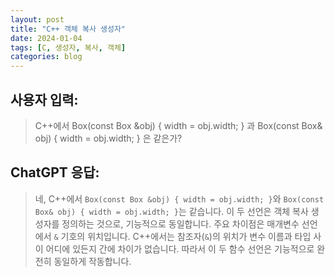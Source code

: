 ```yaml
---
layout: post
title: "C++ 객체 복사 생성자"
date: 2024-01-04
tags: [C, 생성자, 복사, 객체]
categories: blog
---
```


## 사용자 입력:
> C++에서        Box(const Box &obj) {
            width = obj.width;
        } 과        Box(const Box& obj) {
            width = obj.width;
        } 은 같은가?

## ChatGPT 응답:
> 네, C++에서 `Box(const Box &obj) { width = obj.width; }`와 `Box(const Box& obj) { width = obj.width; }`는 같습니다. 이 두 선언은 객체 복사 생성자를 정의하는 것으로, 기능적으로 동일합니다. 주요 차이점은 매개변수 선언에서 `&` 기호의 위치입니다. C++에서는 참조자(`&`)의 위치가 변수 이름과 타입 사이 어디에 있든지 간에 차이가 없습니다. 따라서 이 두 함수 선언은 기능적으로 완전히 동일하게 작동합니다.

